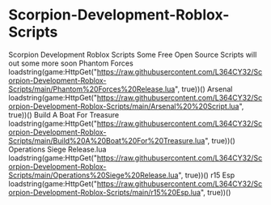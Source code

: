 # Scorpion-Development-Roblox-Scripts
Scorpion Development Roblox Scripts
Some Free Open Source Scripts 
will out some more soon
Phantom Forces loadstring(game:HttpGet("https://raw.githubusercontent.com/L364CY32/Scorpion-Development-Roblox-Scripts/main/Phantom%20Forces%20Release.lua", true))()
Arsenal loadstring(game:HttpGet("https://raw.githubusercontent.com/L364CY32/Scorpion-Development-Roblox-Scripts/main/Arsenal%20%20Script.lua", true))()
Build A Boat For Treasure loadstring(game:HttpGet("https://raw.githubusercontent.com/L364CY32/Scorpion-Development-Roblox-Scripts/main/Build%20A%20Boat%20For%20Treasure.lua", true))()
Operations Siege Release.lua loadstring(game:HttpGet("https://raw.githubusercontent.com/L364CY32/Scorpion-Development-Roblox-Scripts/main/Operations%20Siege%20Release.lua", true))()
r15 Esp loadstring(game:HttpGet("https://raw.githubusercontent.com/L364CY32/Scorpion-Development-Roblox-Scripts/main/r15%20Esp.lua", true))()
